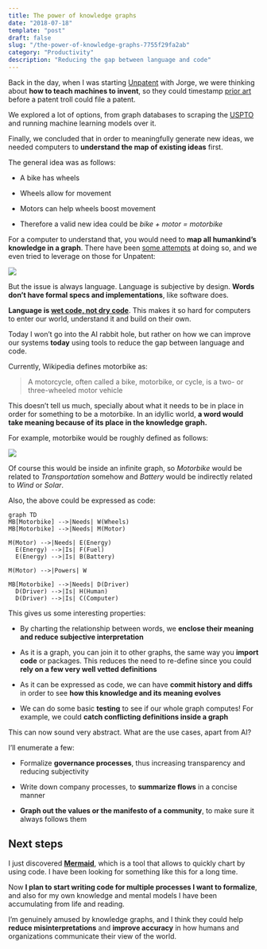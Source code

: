 ```yaml
---
title: The power of knowledge graphs
date: "2018-07-18"
template: "post"
draft: false
slug: "/the-power-of-knowledge-graphs-7755f29fa2ab"
category: "Productivity"
description: "Reducing the gap between language and code"
---
```


Back in the day, when I was starting [Unpatent](https://blog.unpatent.co/introducing-unpatent-e9ec7b980986) with Jorge, we were thinking about **how to teach machines to invent**, so they could timestamp [prior art](https://en.wikipedia.org/wiki/Prior_art) before a patent troll could file a patent.

We explored a lot of options, from graph databases to scraping the [USPTO](https://www.uspto.gov/) and running machine learning models over it.

Finally, we concluded that in order to meaningfully generate new ideas, we needed computers to **understand the map of existing ideas** first.

The general idea was as follows:

* A bike has wheels

* Wheels allow for movement

* Motors can help wheels boost movement

* Therefore a valid new idea could be *bike + motor = motorbike*

For a computer to understand that, you would need to **map all humankind’s knowledge in a graph**. There have been [some attempts](https://en.wikipedia.org/wiki/Cyc) at doing so, and we even tried to leverage on those for Unpatent:

![](https://cdn-images-1.medium.com/max/2048/1*8v20riQ1mTQ2DtyKYCozYA.png)

But the issue is always language. Language is subjective by design. **Words don’t have formal specs and implementations**, like software does.

**Language is [wet code, not dry code](http://unenumerated.blogspot.com/2006/11/wet-code-and-dry.html)**. This makes it so hard for computers to enter our world, understand it and build on their own.

Today I won’t go into the AI rabbit hole, but rather on how we can improve our systems **today** using tools to reduce the gap between language and code.

Currently, Wikipedia defines motorbike as:
> A motorcycle, often called a bike, motorbike, or cycle, is a two- or three-wheeled motor vehicle

This doesn’t tell us much, specially about what it needs to be in place in order for something to be a motorbike. In an idyllic world, **a word would take meaning because of its place in the knowledge graph.**

For example, motorbike would be roughly defined as follows:

![](https://cdn-images-1.medium.com/max/2000/1*IZ11zX-6SC0AcbM_1zz4ZQ.png)

Of course this would be inside an infinite graph, so *Motorbike* would be related to *Transportation* somehow and *Battery* would be indirectly related to *Wind* or *Solar*.

Also, the above could be expressed as code:

    graph TD
    MB[Motorbike] -->|Needs| W(Wheels)
    MB[Motorbike] -->|Needs| M(Motor)

    M(Motor) -->|Needs| E(Energy)
      E(Energy) -->|Is| F(Fuel)
      E(Energy) -->|Is| B(Battery)

    M(Motor) -->|Powers| W

    MB[Motorbike] -->|Needs| D(Driver)
      D(Driver) -->|Is| H(Human)
      D(Driver) -->|Is| C(Computer)

This gives us some interesting properties:

* By charting the relationship between words, we **enclose their meaning and reduce subjective interpretation**

* As it is a graph, you can join it to other graphs, the same way you **import code** or packages. This reduces the need to re-define since you could **rely on a few very well vetted definitions**

* As it can be expressed as code, we can have **commit history and diffs** in order to see **how this knowledge and its meaning evolves**

* We can do some basic **testing** to see if our whole graph computes! For example, we could **catch conflicting definitions inside a graph**

This can now sound very abstract. What are the use cases, apart from AI?

I’ll enumerate a few:

* Formalize **governance processes**, thus increasing transparency and reducing subjectivity

* Write down company processes, to **summarize flows** in a concise manner

* **Graph out the values or the manifesto of a community**, to make sure it always follows them

## Next steps

I just discovered **[Mermaid](https://mermaidjs.github.io/)**, which is a tool that allows to quickly chart by using code. I have been looking for something like this for a long time.

Now **I plan to start writing code for multiple processes I want to formalize**, and also for my own knowledge and mental models I have been accumulating from life and reading.

I’m genuinely amused by knowledge graphs, and I think they could help **reduce misinterpretations** and **improve accuracy** in how humans and organizations communicate their view of the world.
